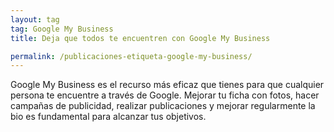 ```yaml
---
layout: tag
tag: Google My Business
title: Deja que todos te encuentren con Google My Business

permalink: /publicaciones-etiqueta-google-my-business/
---
```


Google My Business es el recurso más eficaz que tienes para que cualquier persona te encuentre a través de Google. Mejorar tu ficha con fotos, hacer campañas de publicidad, realizar publicaciones y mejorar regularmente la bio es fundamental para alcanzar tus objetivos. 
